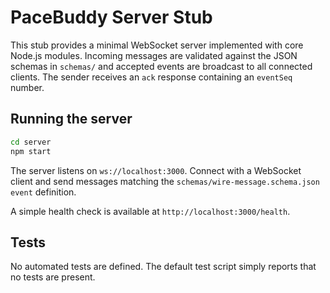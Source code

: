 # PaceBuddy Server Stub

This stub provides a minimal WebSocket server implemented with core Node.js modules. Incoming messages are validated against the JSON schemas in `schemas/` and accepted events are broadcast to all connected clients. The sender receives an `ack` response containing an `eventSeq` number.

## Running the server

```bash
cd server
npm start
```

The server listens on `ws://localhost:3000`. Connect with a WebSocket client and send messages matching the `schemas/wire-message.schema.json` `event` definition.

A simple health check is available at `http://localhost:3000/health`.

## Tests

No automated tests are defined. The default test script simply reports that no tests are present.
